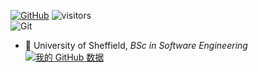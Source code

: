 

[![GitHub](https://img.shields.io/badge/dynamic/json?logo=github&label=GitHub&labelColor=495867&color=495867&query=%24.data.totalSubs&url=https%3A%2F%2Fapi.spencerwoo.com%2Fsubstats%2F%3Fsource%3Dgithub%26queryKey%3Dhayschan&style=flat-square)](https://github.com/terenzzzz)
![visitors](https://visitor-badge.glitch.me/badge?page_id=terenzzzz&left_color=green&right_color=red)   
![Git](https://img.shields.io/badge/-Git-F05032?style=flat-square&logo=git&logoColor=white)

- 🍻 University of Sheffield, _BSc in Software Engineering_
[![我的 GitHub 数据](https://github-readme-stats.vercel.app/api?username=terenzzzz)]()
